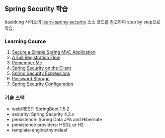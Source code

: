 ## Spring Security 학습

baeldung 사이트의 [learn-spring-security](https://github.com/eugenp/learn-spring-security) 소스 코드를 참고하여 step by step으로 학습.

### Learning Cource
1. [Secure a ﻿﻿Simple﻿﻿ Spring MVC Application](https://github.com/ggulmool/learn-spring-security/tree/step1)
2. [A Full ﻿Registration Flow](https://github.com/ggulmool/learn-spring-security/tree/step2)
3. [Remember Me](https://github.com/ggulmool/learn-spring-security/tree/step3)
4. [Spring﻿﻿﻿ ﻿﻿﻿Security﻿﻿﻿ ﻿﻿on﻿﻿ ﻿the ﻿﻿Client](https://github.com/ggulmool/learn-spring-security/tree/step4)
5. [Spring Security Expressions](https://github.com/ggulmool/learn-spring-security/tree/step5)
6. [Password Storage](https://github.com/ggulmool/learn-spring-security/tree/step6)
7. [Spring Security Configuration](https://github.com/ggulmool/learn-spring-security/tree/step7)

### 기술 스택
- web/REST: SpringBoot 1.5.2
- security: Spring Security 4.2.x
- persistence: Spring Data JPA and Hibernate
- persistence providers: HSQL or H2
- template-engine:thymeleaf
